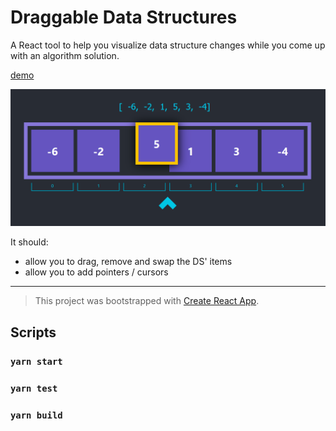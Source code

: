 # Draggable Data Structures
A React tool to help you visualize data structure changes while you come up with an algorithm solution.

[demo](https://quirky-hypatia-e64157.netlify.app/)

![ScreenShot](doc/ss.png)

It should:
- allow you to drag, remove and swap the DS' items
- allow you to add pointers / cursors

___
  
 > This project was bootstrapped with [Create React App](https://github.com/facebook/create-react-app).

## Scripts

### `yarn start`

### `yarn test`

### `yarn build`

